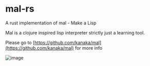# mal-rs
A rust implementation of mal - Make a Lisp

Mal is a clojure inspired lisp interpreter strictly just a learning tool.

Please go to [https://github.com/kanaka/mal](https://github.com/kanaka/mal) for more info 

![image](https://user-images.githubusercontent.com/35614614/150660797-d932858d-69b5-446b-bd17-f7091c14a556.png)
